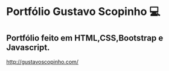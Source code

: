 # Portfólio Gustavo Scopinho 💻
## Portfólio feito em HTML,CSS,Bootstrap e Javascript. 

http://gustavoscopinho.com/
